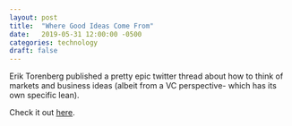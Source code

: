 ```yaml
---
layout: post
title:  "Where Good Ideas Come From"
date:   2019-05-31 12:00:00 -0500
categories: technology 
draft: false
---
```


Erik Torenberg published a pretty epic twitter thread about how to think of markets and business ideas (albeit from a VC perspective- which has its own specific lean). 

Check it out [here](https://mobile.twitter.com/eriktorenberg/status/1135272936657416192). 